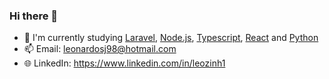 ### Hi there 👋

- 🌱 I'm currently studying [Laravel](https://laravel.com), [Node.js](https://nodejs.org), [Typescript](https://www.typescriptlang.org), [React](https://reactjs.org) and [Python](https://www.python.org)
- 📫 Email: leonardosj98@hotmail.com
- 🌐 LinkedIn: https://www.linkedin.com/in/leozinh1
